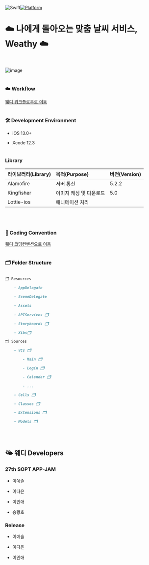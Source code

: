 ![Swift](https://img.shields.io/badge/Swift-5.0-orange.svg)[![Platform](https://img.shields.io/cocoapods/p/LFAlertController.svg?style=flat)](http://creativecommons.org/licenses/by/4.0/)  

# ☁️ 나에게 돌아오는 맞춤 날씨 서비스, Weathy  ☁️

<br>

![image](https://user-images.githubusercontent.com/42545818/104703718-073cd600-575b-11eb-881d-41af708a10a8.png)
<br><br>

### ☁️ Workflow

[웨디 워크플로우로 이동](./Docs/weathy_workflow.png)
<br><br>

### 🛠 Development Environment

- iOS 13.0+

- Xcode 12.3
<br><br>

### Library

| 라이브러리(Library) | 목적(Purpose) | 버전(Version) |
|:---|:----------|----|
| Alamofire | 서버 통신 | 5.2.2|
| Kingfisher | 이미지 캐싱 및 다운로드 | 5.0|
| Lottie-ios | 애니메이션 처리 |  

<br><br>

### 📝 Coding Convention

  

 [웨디 코딩컨벤션으로 이동](./Docs/CodingConvention.md)
 <br><br>
 
### 🗂 Folder Structure

  

```markdown

🗂 Resources

    - AppDelegate

    - SceneDelegate

    - Assets
    
    - APIServices 🗂

    - Storyboards 🗂

    - Xibs🗂

🗂 Sources

    - VCs 🗂

        - Main 🗂

        - Login 🗂

        - Calendar 🗂

        - ...

    - Cells 🗂

    - Classes 🗂

    - Extensions 🗂

    - Models 🗂

```

<br><br>

## 🌤 웨디 Developers

### 27th SOPT APP-JAM
- 이예슬

- 이다은

- 이인애

- 송황호

### Release
- 이예슬

- 이다은

- 이인애
